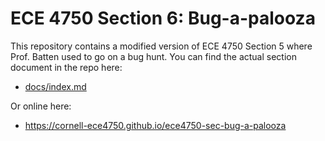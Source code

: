 
ECE 4750 Section 6: Bug-a-palooza
==========================================================================

This repository contains a modified version of ECE 4750 Section
5 where Prof. Batten used to go on a bug hunt. You can find the actual
section document in the repo here:

 - [docs/index.md](docs/index.md)

Or online here:

 - https://cornell-ece4750.github.io/ece4750-sec-bug-a-palooza
